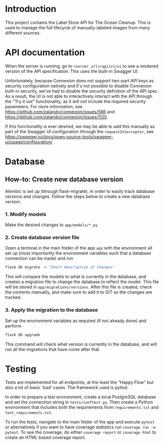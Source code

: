 # Introduction

This project contains the Label Store API for The Ocean Cleanup. This is used
to manage the full lifecycle of manually-labeled images from many different
sources.

# API documentation

When the server is running, go to `<server_url>/api/v1/ui` to see a 
rendered version of the API specification. This uses the built-in Swagger 
UI.

Unfortunately, because Connexion does not support two-part API keys as
security configuration natively and it's not possible to disable Connexion
built-in security, we've had to disable the security definition of the API
spec. As a result, the UI is not able to interactively interact with the
API through the "Try it out" functionality, as it will not include the
required security parameters. For more information, see
https://github.com/zalando/connexion/issues/586 and
https://github.com/zalando/connexion/issues/1120.

If this functionality is ever desired, we may be able to add this manually
as part of the Swagger UI configuration through the `requestInterceptor`,
see
https://swagger.io/docs/open-source-tools/swagger-ui/usage/configuration/

# Database

## How-to: Create new database version

Alembic is set up (through flask-migrate), in order to easily track database
versions and changes. Follow the steps below to create a new database version.

### 1. Modify models

Make the desired changes to `app/models/*.py`

### 2. Create database version file

Open a terminal in the main folder of the app `app` with the environment all
set up (most importantly the environment variables such that a database
connection can be made) and run

```bash
flask db migrate -m "Short description of changes"
```

This will compare the models to what is currently in the database, and creates
a migration file to change the database to reflect the model. This file will be
stored in `app/migrations/versions`. After this file is created, check the
contents manually, and make sure to add it to GIT so the changes are tracked.

### 3. Apply the migration to the database

Set up the environment variables as required (if not already done) and perform

```bash
flask db upgrade
```

This command will check what version is currently in the database, and will run
all the migrations that have come after that.

# Testing

Tests are implemented for all endpoints, at the least the "Happy
Flow" but also a lot of basic 'bad' cases. The framework used is pytest.

In order to prepare a test environment, create a local PostgreSQL database
and set the connection string in `tests/conftest.py`. Then create a Python
environment that includes both the requirements from `requirements.txt` and
`test_requirements.txt`.

To run the tests, navigate to the main folder of the app and execute
`pytest` or alternatively if you want to have coverage statistics run
`coverage run -m pytest`. To see the coverage, do either `coverage report`
or `coverage html` to create an HTML based coverage report.
